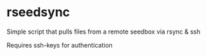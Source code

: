 # rseedsync

Simple script that pulls files from a remote seedbox via rsync & ssh

Requires ssh-keys for authentication
